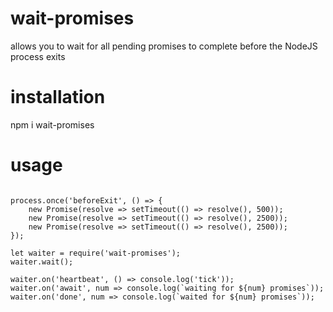 # wait-promises
allows you to wait for all pending promises to complete before the NodeJS process exits 

# installation

npm i wait-promises

# usage

```

process.once('beforeExit', () => {
    new Promise(resolve => setTimeout(() => resolve(), 500));
    new Promise(resolve => setTimeout(() => resolve(), 2500));
    new Promise(resolve => setTimeout(() => resolve(), 2500));
});
  
let waiter = require('wait-promises');
waiter.wait();

waiter.on('heartbeat', () => console.log('tick'));
waiter.on('await', num => console.log(`waiting for ${num} promises`));
waiter.on('done', num => console.log(`waited for ${num} promises`));

```
